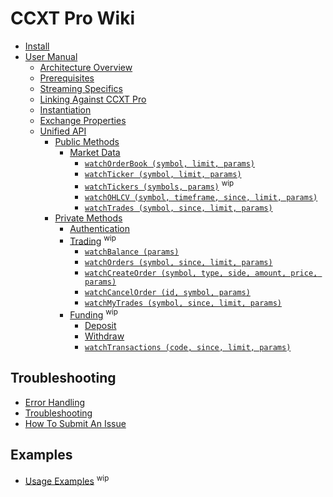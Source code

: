 # CCXT Pro Wiki

- [Install](https://github.com/ccxt/ccxt/wiki/ccxt.pro/Install.md)
- [User Manual](https://github.com/ccxt/ccxt/wiki/ccxt.pro/Manual.md)
  - [Architecture Overview](https://github.com/ccxt/ccxt/wiki/ccxt.pro/Manual#overview)
  - [Prerequisites](https://github.com/ccxt/ccxt/wiki/ccxt.pro/Manual#prerequisites)
  - [Streaming Specifics](https://github.com/ccxt/ccxt/wiki/ccxt.pro/Manual#streaming-specifics)
  - [Linking Against CCXT Pro](https://github.com/ccxt/ccxt/wiki/ccxt.pro/Manual#linking-against-ccxt-pro)
  - [Instantiation](https://github.com/ccxt/ccxt/wiki/ccxt.pro/Manual#instantiation)
  - [Exchange Properties](https://github.com/ccxt/ccxt/wiki/ccxt.pro/Manual#exchange-properties)
  - [Unified API](https://github.com/ccxt/ccxt/wiki/ccxt.pro/Manual#unified-api)
    - [Public Methods](https://github.com/ccxt/ccxt/wiki/ccxt.pro/Manual#public-methods)
      - [Market Data](https://github.com/ccxt/ccxt/wiki/ccxt.pro/Manual#market-data)
        - [`watchOrderBook (symbol, limit, params)`](https://github.com/ccxt/ccxt/wiki/ccxt.pro/Manual#watchOrderBook)
        - [`watchTicker (symbol, limit, params)`](https://github.com/ccxt/ccxt/wiki/ccxt.pro/Manual#watchTicker)
        - [`watchTickers (symbols, params)`](https://github.com/ccxt/ccxt/wiki/ccxt.pro/Manual#watchTickers) <sup>wip</sup>
        - [`watchOHLCV (symbol, timeframe, since, limit, params)`](https://github.com/ccxt/ccxt/wiki/ccxt.pro/Manual#watchOHLCV)
        - [`watchTrades (symbol, since, limit, params)`](https://github.com/ccxt/ccxt/wiki/ccxt.pro/Manual#watchTrades)
    - [Private Methods](https://github.com/ccxt/ccxt/wiki/ccxt.pro/Manual#private-methods)
      - [Authentication](https://github.com/ccxt/ccxt/wiki/ccxt.pro/Manual#authentication)
      - [Trading](https://github.com/ccxt/ccxt/wiki/ccxt.pro/Manual#trading) <sup>wip</sup>
        - [`watchBalance (params)`](https://github.com/ccxt/ccxt/wiki/ccxt.pro/Manual#watchBalance)
        - [`watchOrders (symbol, since, limit, params)`](https://github.com/ccxt/ccxt/wiki/ccxt.pro/Manual#watchOrders)
        - [`watchCreateOrder (symbol, type, side, amount, price, params)`](https://github.com/ccxt/ccxt/wiki/ccxt.pro/Manual#watchCreateOrder)
        - [`watchCancelOrder (id, symbol, params)`](https://github.com/ccxt/ccxt/wiki/ccxt.pro/Manual#watchCancelOrder)
        - [`watchMyTrades (symbol, since, limit, params)`](https://github.com/ccxt-dev/ccxt/wiki/ccxt.pro/Manual#watchMyTrades)
      - [Funding](https://github.com/ccxt/ccxt/wiki/ccxt.pro/Manual#funding) <sup>wip</sup>
        - [Deposit](https://github.com/ccxt/ccxt/wiki/Manual#deposit)
        - [Withdraw](https://github.com/ccxt/ccxt/wiki/Manual#withdraw)
        - [`watchTransactions (code, since, limit, params)`](https://github.com/ccxt/ccxt/wiki/Manual#watchTransactions)

## Troubleshooting

- [Error Handling](https://github.com/ccxt/ccxt/wiki/ccxt.pro/Manual#error-handling)
- [Troubleshooting](https://github.com/ccxt/ccxt/wiki/Manual#troubleshooting)
- [How To Submit An Issue](https://github.com/ccxt/ccxt/blob/master/CONTRIBUTING.md#how-to-submit-an-issue)

## Examples

- [Usage Examples](https://github.com/kroitor/ccxt.pro/tree/master/examples) <sup>wip</sup>
